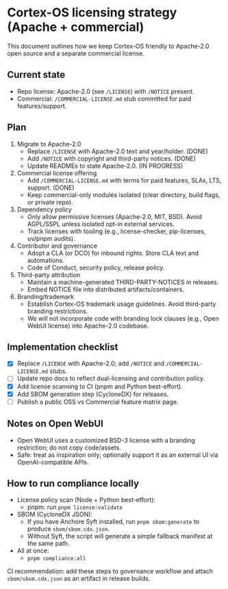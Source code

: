 # Cortex-OS licensing strategy (Apache + commercial)

This document outlines how we keep Cortex-OS friendly to Apache-2.0 open source and a separate commercial license.

## Current state

- Repo license: Apache-2.0 (see `/LICENSE`) with `/NOTICE` present.
- Commercial: `/COMMERCIAL-LICENSE.md` stub committed for paid features/support.

## Plan

1. Migrate to Apache-2.0
   - Replace `/LICENSE` with Apache-2.0 text and year/holder. (DONE)
   - Add `/NOTICE` with copyright and third-party notices. (DONE)
   - Update READMEs to state Apache-2.0. (IN PROGRESS)
2. Commercial license offering
   - Add `/COMMERCIAL-LICENSE.md` with terms for paid features, SLAs, LTS, support. (DONE)
   - Keep commercial-only modules isolated (clear directory, build flags, or private repo).
3. Dependency policy
   - Only allow permissive licenses (Apache-2.0, MIT, BSD). Avoid AGPL/SSPL unless isolated opt-in external services.
   - Track licenses with tooling (e.g., license-checker, pip-licenses, uv/pnpm audits).
4. Contributor and governance
   - Adopt a CLA (or DCO) for inbound rights. Store CLA text and automations.
   - Code of Conduct, security policy, release policy.
5. Third-party attribution
   - Maintain a machine-generated THIRD-PARTY-NOTICES in releases.
   - Embed NOTICE file into distributed artifacts/containers.
6. Branding/trademark
   - Establish Cortex-OS trademark usage guidelines. Avoid third-party branding restrictions.
   - We will not incorporate code with branding lock clauses (e.g., Open WebUI license) into Apache-2.0 codebase.

## Implementation checklist

- [x] Replace `/LICENSE` with Apache-2.0; add `/NOTICE` and `/COMMERCIAL-LICENSE.md` stubs.
- [ ] Update repo docs to reflect dual-licensing and contribution policy.
- [x] Add license scanning to CI (pnpm and Python best-effort).
- [x] Add SBOM generation step (CycloneDX) for releases.
- [ ] Publish a public OSS vs Commercial feature matrix page.

## Notes on Open WebUI

- Open WebUI uses a customized BSD-3 license with a branding restriction; do not copy code/assets.
- Safe: treat as inspiration only; optionally support it as an external UI via OpenAI-compatible APIs.

## How to run compliance locally

- License policy scan (Node + Python best-effort):
  - pnpm: run `pnpm license:validate`
- SBOM (CycloneDX JSON):
  - If you have Anchore Syft installed, run `pnpm sbom:generate` to produce `sbom/sbom.cdx.json`.
  - Without Syft, the script will generate a simple fallback manifest at the same path.
- All at once:
  - `pnpm compliance:all`

CI recommendation: add these steps to governance workflow and attach `sbom/sbom.cdx.json` as an artifact in release builds.
